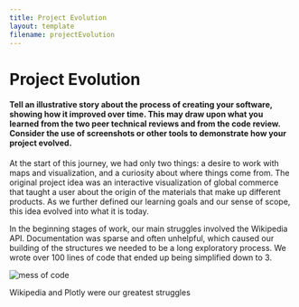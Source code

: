 ```yaml
---
title: Project Evolution
layout: template
filename: projectEvolution
---
```


# Project Evolution

#### Tell an illustrative story about the process of creating your software, showing how it improved over time. This may draw upon what you learned from the two peer technical reviews and from the code review. Consider the use of screenshots or other tools to demonstrate how your project evolved.

At the start of this journey, we had only two things: a desire to work with maps and visualization, and a curiosity about where things come from. The original project idea was an interactive visualization of global commerce that taught a user about the origin of the materials that make up different products. As we further defined our learning goals and our sense of scope, this idea evolved into what it is today.

In the beginning stages of work, our main struggles involved the Wikipedia API. Documentation was sparse and often unhelpful, which caused our building of the structures we needed to be a long exploratory process. We wrote over 100 lines of code that ended up being simplified down to 3.


![mess of code]("https://github.com/SamEpp/BookLocationPlotter/blob/master/pictures/mess1.png")

Wikipedia and Plotly were our greatest struggles
